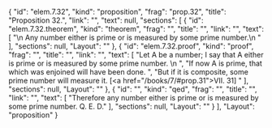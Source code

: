 {
  "id": "elem.7.32",
  "kind": "proposition",
  "frag": "prop.32",
  "title": "Proposition 32.",
  "link": "",
  "text": null,
  "sections": [
    {
      "id": "elem.7.32.theorem",
      "kind": "theorem",
      "frag": "",
      "title": "",
      "link": "",
      "text": [
        "\n       Any number either is prime or is measured by some prime number.\n      "
      ],
      "sections": null,
      "Layout": ""
    },
    {
      "id": "elem.7.32.proof",
      "kind": "proof",
      "frag": "",
      "title": "",
      "link": "",
      "text": [
        "Let A be a number; I say that A either is prime or is measured by some prime number. \n      ",
        "If now A is prime, that which was enjoined will have been done. ",
        "But if it is composite, some prime number will measure it. [<a href=\"/books/7/#prop.31\">VII. 31</a>] "
      ],
      "sections": null,
      "Layout": ""
    },
    {
      "id": "",
      "kind": "qed",
      "frag": "",
      "title": "",
      "link": "",
      "text": [
        "Therefore any number either is prime or is measured by some prime number. Q. E. D."
      ],
      "sections": null,
      "Layout": ""
    }
  ],
  "Layout": "proposition"
}
